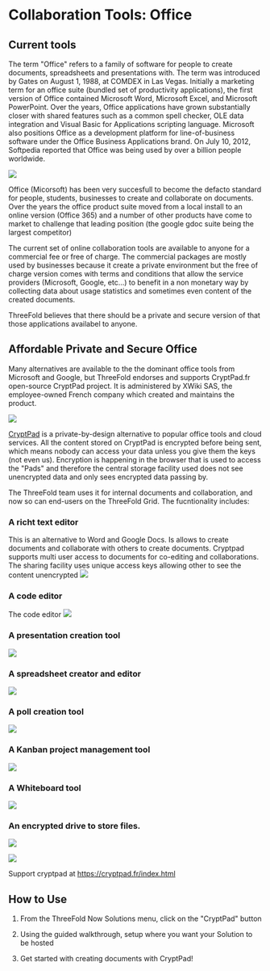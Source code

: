 # Collaboration Tools: Office

## Current tools

The term "Office" refers to a family of software for people to create documents, spreadsheets and presentations with. The term was introduced by Gates on August 1, 1988, at COMDEX in Las Vegas. Initially a marketing term for an office suite (bundled set of productivity applications), the first version of Office contained Microsoft Word, Microsoft Excel, and Microsoft PowerPoint. Over the years, Office applications have grown substantially closer with shared features such as a common spell checker, OLE data integration and Visual Basic for Applications scripting language. Microsoft also positions Office as a development platform for line-of-business software under the Office Business Applications brand. On July 10, 2012, Softpedia reported that Office was being used by over a billion people worldwide.

![](./img/office_word.png)

Office (Micorsoft) has been very succesfull to become the defacto standard for people, students, businesses to create and collaborate on documents.  Over the years the office product suite moved from a local install to an online version (Office 365) and a number of other products have come to market to challenge that leading position (the google gdoc suite being the largest competitor)

The current set of online collaboration tools are available to anyone for a commercial fee or  free of charge.  The commercial packages are mostly used by businesses because it create a private environment but the free of charge version comes with terms and conditions that allow the service providers (Microsoft, Google, etc...) to benefit in a non monetary way by collecting data about usage  statistics and sometimes even content of the created documents.

ThreeFold believes that there should be a private and secure version of that those applications availabel to anyone.

## Affordable Private and Secure Office

Many alternatives are available to the the dominant office tools from Microsoft and Google, but ThreeFold endorses and supports CryptPad.fr open-source CryptPad project. It is administered by XWiki SAS, the employee-owned French company which created and maintains the product.

![](./img/what_is_cryptpad.png)

[CryptPad](https://cryptpad.fr/what-is-cryptpad.html) is a private-by-design alternative to popular office tools and cloud services. All the content stored on CryptPad is encrypted before being sent, which means nobody can access your data unless you give them the keys (not even us).  Encryption is happening in the browser that is used to access the "Pads" and therefore the central storage facility used does not see unencrypted data and only sees encrypted data passing by.


The ThreeFold team uses it for internal documents and collaboration, and now so can end-users on the ThreeFold Grid. The fucntionality includes:

### A richt text editor
This is an alternative to Word and Google Docs.  Is allows to create documents and collaborate with others to create documents.  Cryptpad supports multi user access to documents for co-editing and collaborations.  The sharing facility uses unique access keys allowing other to see the content unencrypted
![](./img/rich_text_editor.png)

### A code editor
The code editor 
![](./img/code_editor.png)

### A presentation creation tool
![](./img/presentation.png)

### A spreadsheet creator and editor
![](./img/spreadsheet.png)

### A poll creation tool
![](./img/poll.png)

### A Kanban project management tool
![](./img/kanban.png)

### A Whiteboard tool
![](./img/whiteboard.png)

### An encrypted drive to store files.
![](./img/drive.png)

![](./img/cryptpad0.png)

Support cryptpad at https://cryptpad.fr/index.html

## How to Use

1) From the ThreeFold Now Solutions menu, click on the "CryptPad" button

2) Using the guided walkthrough, setup where you want your Solution to be hosted

3) Get started with creating documents with CryptPad! 
